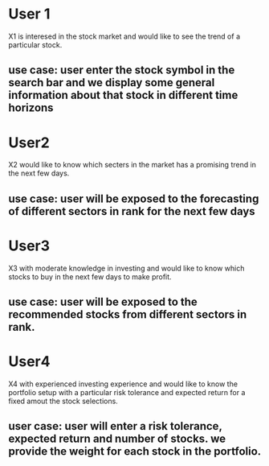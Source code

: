 # User 1
X1 is interesed in the stock market and would like to see the trend of a particular stock.
## use case: user enter the stock symbol in the search bar and we display some general information about that stock in different time horizons

# User2
X2 would like to know which secters in the market has a promising trend in the next few days.
## use case: user will be exposed to the forecasting of different sectors in rank for the next few days

# User3
X3 with moderate knowledge in investing and would like to know which stocks to buy in the next few days to make profit.
## use case: user will be exposed to the recommended stocks from different sectors in rank.

# User4
X4 with experienced investing experience and would like to know the portfolio setup with a particular risk tolerance and expected return for a fixed amout the stock selections.
## user case: user will enter a risk tolerance, expected return and number of stocks. we provide the weight for each stock in the portfolio.


